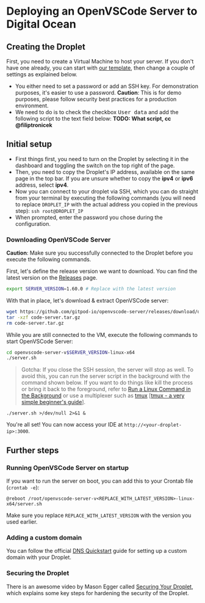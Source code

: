 # Deploying an OpenVSCode Server to Digital Ocean

## Creating the Droplet

First, you need to create a Virtual Machine to host your server. If you don't have one already, you can start with [our template](https://cloud.digitalocean.com/droplets/new?use_case=droplet&i=59c3b0&fleetUuid=a8fdcc26-2bf0-449d-8113-e458327192fe&distro=ubuntu&distroImage=ubuntu-20-04-x64&size=s-1vcpu-1gb-amd&region=fra1&options=ipv6), then change a couple of settings as explained below.

- You either need to set a password or add an SSH key. For demonstration purposes, it's easier to use a password. **Caution**: This is for demo purposes, please follow security best practices for a production environment.
- We need to do is to check the checkbox <kbd>User data</kbd> and add the following script to the text field below: **TODO: What script, cc @filiptronicek**

## Initial setup

- First things first, you need to turn on the Droplet by selecting it in the dashboard and toggling the switch on the top right of the page.
- Then, you need to copy the Droplet's IP address, available on the same page in the top bar. If you are unsure whether to copy the **ipv4** or **ipv6** address, select **ipv4**.
- Now you can connect to your droplet via SSH, which you can do straight from your terminal by executing the following commands (you will need to replace `DROPLET_IP` with the actual address you copied in the previous step):
		```
		ssh root@DROPLET_IP
		```
- When prompted, enter the password you chose during the configuration.

### Downloading OpenVSCode Server

**Caution**: Make sure you successfully connected to the Droplet before you execute the following commands.

First, let's define the release version we want to download. You can find the latest version on the [Releases](https://github.com/gitpod-io/openvscode-server/releases) page.

```bash
export SERVER_VERSION=1.60.0 # Replace with the latest version
```

With that in place, let's download & extract OpenVSCode server:

```bash
wget https://github.com/gitpod-io/openvscode-server/releases/download/openvscode-server-v$SERVER_VERSION/openvscode-server-v$SERVER_VERSION-linux-x64.tar.gz -O code-server.tar.gz
tar -xzf code-server.tar.gz
rm code-server.tar.gz
```

While you are still connected to the VM, execute the following commands to start OpenVSCode Server:

```bash
cd openvscode-server-v$SERVER_VERSION-linux-x64
./server.sh
```

> Gotcha: If you close the SSH session, the server will stop as well. To avoid this, you can run the server script in the background with the command shown below. If you want to do things like kill the process or bring it back to the foreground, refer to [Run a Linux Command in the Background](https://linuxize.com/post/how-to-run-linux-commands-in-background/#run-a-linux-command-in-the-background) or use a multiplexer such as [tmux](https://en.wikipedia.org/wiki/Tmux) [[tmux - a very simple beginner's guide](https://www.ocf.berkeley.edu/~ckuehl/tmux/)].

```
./server.sh >/dev/null 2>&1 &
```

You're all set! You can now access your IDE at `http://<your-droplet-ip>:3000`.

## Further steps

### Running OpenVSCode Server on startup

If you want to run the server on boot, you can add this to your Crontab file (`crontab -e`):

```
@reboot /root/openvscode-server-v<REPLACE_WITH_LATEST_VERSION>-linux-x64/server.sh
```

Make sure you replace `REPLACE_WITH_LATEST_VERSION` with the version you used earlier.

### Adding a custom domain

You can follow the official [DNS Quickstart](https://docs.digitalocean.com/products/networking/dns/quickstart/) guide for setting up a custom domain with your Droplet.

### Securing the Droplet

There is an awesome video by Mason Egger called [Securing Your Droplet](https://youtu.be/L8e_eAm4fFM), which explains some key steps for hardening the security of the Droplet.
